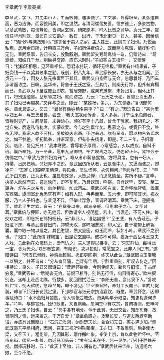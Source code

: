李章武传 李景亮撰　　

  

  

李章武，字飞，其先中山人。生而敏博，遇事便了。工文学，皆得极至。虽弘道自高，恶为洁饰，而容貌闲美，即之温然。与清河崔信友善。信亦雅士，多聚古物。以章武精敏，每访辨论，皆洞达玄微，研究原本，时人比晋之张华。贞元三年，崔信任华州别驾，章武自长安诣之。数日，出行，于市北街见一妇人，甚美。因给信云：“须州外与亲故知闻。”遂赁舍于美人之家。主人姓王，此则其子妇也。乃悦而私焉。居月余日所，计用直三万余，子妇所供费倍之。既而两心克谐，情好弥切。无何，章武系事，告归长安，殷勤叙别。章武留交颈鸳鸯绮一端，仍赠诗曰：“鸳鸯绮，知结几千丝。别后寻交颈，应伤未别时。”子妇答白玉指环一，又赠诗日：“捻指环相思，见环重相忆。愿君永持玩，循环无终极。”章武有仆杨果者，子妇赍钱一千以奖其敬事之勤。既别，积八九年。章武家长安，亦无从与之相闻。至贞元十一年，因友人张元宗寓居下邽县，章武又自京师与元会。忽思曩好，乃回车涉渭而访之。日暝，达华州，将舍于王氏之室。至其门，则阒无行踪，但外有宾榻而已。章武以为下里或废业即农，暂居郊野，或亲宾邀聚，未始归复。但休止其门，将别适他舍。见东邻之妇，就而访之。乃云：“王氏之长老，皆舍业而出游，其子妇殁已再周矣。”又详与之谈，即云：“某姓杨，第六，为东邻妻。”复访郎何姓。章武具语之。又云：“曩曾有傔姓杨名果乎？” 曰：“有之。”因泣告曰：“某为里中妇五年，与王氏相善。尝云：‘我夫室犹如传舍，阅人多矣。其于往来见调者，皆殚财穷产，甘辞厚誓，未尝动心。顷岁有李十八郎，曾舍于我家。我初见之，不觉自失。后遂私侍枕席，实蒙欢爱。今与之别累年矣。思慕之心，或竟日不食，终夜无寝。我家人故不可托。复被彼夫东西，不时会遇。脱有至者，愿以物色名氏求之。如不参差，相托祗奉，并语深意。但有仆夫杨果，即是。’不二三年，子妇寝疾。临终，复见托曰：‘我本寒微，曾辱君子厚顾，心常感念。久以成疾，自料不治。曩所奉托，万一至此，愿申九泉御恨，千古睽离之叹。仍乞留止此，冀神会于仿佛之中。’”章武乃求邻妇为开门，命从者市薪刍食物。方将具席，忽有一妇人，持帚，出房扫地。邻妇亦不之识。章武因访所从者，云是舍中人。又逼而诘之，即徐曰：“王家亡妇感郎恩情深，将见会。恐生怪怖，故使相闻。”章武许诺，云：“章武所由来者，正为此也。虽显晦殊途，人皆忌惮，而思念情至，实所不疑。”言毕，执帚人欣然而去，逡巡映门，即不复见。乃具饮馔，呼祭。自食饮毕，安寝。至二更许，灯在床之东南，忽尔稍暗，如此再三。章武心知有变，因命移烛背墙，置室东西隅。旋闻室北角悉窣有声；如有人形，冉冉而至。五六步，即可辨其状。视衣服，乃主人子妇也。与昔见不异，但举止浮急，音调轻清耳。章武下床，迎拥携手，款若平生之欢。自云：“在冥录以来，都忘亲戚。但思君子之心，如平昔耳。”章武倍与狎匿，亦无他异。但数请令人视明星，若出，当须还，不可久住。每交欢之暇，即恳托在邻妇杨氏，云“非此人，谁达幽恨？”至五更，有人告可还。子妇泣下床，与章武连臂出门，仰望天汉，遂呜咽悲怨，却入室，自于裙带上解锦囊，囊中取一物以赠之。其色绀碧，质又坚密，似玉而冷，状如小叶。章武不之识也。子妇曰：“此所谓‘靺鞨宝’，出昆仑玄圃中。彼亦不可得。妾近于西岳与玉京夫人戏，见此物在众宝珰上，爱而访之。夫人遂假以相授，云：‘洞天群仙，每得此一宝，皆为光荣。’以郎奉玄道，有精识，故以投献，常愿宝之，此非人间之有。”遂赠诗曰：“河汉已倾斜，神魂欲超越。愿郎更回抱，终天从此诀。”章武取白玉宝簪一以酬之，并答诗曰：“分从幽显隔，岂谓有佳期。宁辞重重别，所叹去何之。”因相持泣，良久。子妇又赠诗曰：“昔辞怀后会，今别便终天。新悲与旧恨，千古闭穷泉。”章武答曰：“后期杳无约，前恨已相寻。别路无行信，何因得寄心。”款曲叙别讫，遂却上赴西北隅。行数步，犹回顾拭泪云：“李郎无舍，念此泉下人。”复哽咽伫立，视天欲明，急趋至角，即不复见。但空室窅然，寒灯半灭而已。章武乃促装，却自下邽归长安武定堡。下邽郡官与张元宗携酒宴饮，既酣，章武怀念，因即事赋诗曰：“水不西归月暂圆，令人惆怅古城边。萧条明早分岐路，知更相逢何岁年。”吟毕，与郡官别。独行数里，又自讽诵。忽闻空中有叹赏，音调凄恻。更审听之，乃王氏子妇也。自云：“冥中各有地分。今于此别，无日交会。知郎思眷，故冒阴司之责，远来奉送。千万自爱！”章武愈惑之。及至长安，与道友陇西李助话，亦感其诚而赋曰：“石沉辽海阔，剑别楚天长，会合知无日，离心满夕阳。”章武既事东平丞相府，因间，召玉工视所得靺鞨宝，工亦知，不敢雕刻。后奉使大梁，又召玉工，粗能辨，乃因其形，雕作檞叶象。奉使上京，每以此物贮怀中。至市东街，偶见一胡僧，忽近马叩头云：“君有宝玉在怀，乞一见尔。”乃引于静处开视。僧捧玩移时，云：“此天上至物，非人间有也。”章武后往来华州，访遗杨六娘，至今不绝。